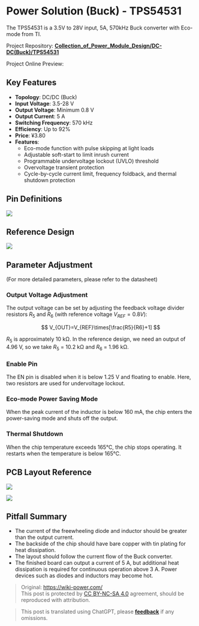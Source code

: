 # Power Solution (Buck) - TPS54531

The TPS54531 is a 3.5V to 28V input, 5A, 570kHz Buck converter with Eco-mode from TI.

Project Repository: [**Collection_of_Power_Module_Design/DC-DC(Buck)/TPS54531**](<https://github.com/linyuxuanlin/Collection_of_Power_Module_Design/tree/main/DC-DC(Buck)/TPS54531>)

Project Online Preview:

<div class="altium-iframe-viewer">
  <div
    class="altium-ecad-viewer"
    data-project-src="https://github.com/linyuxuanlin/Collection_of_Power_Module_Design/raw/main/DC-DC(Buck)/TPS54531/TPS54531.zip"
  ></div>
</div>

## Key Features

- **Topology**: DC/DC (Buck)
- **Input Voltage**: 3.5-28 V
- **Output Voltage**: Minimum 0.8 V
- **Output Current**: 5 A
- **Switching Frequency**: 570 kHz
- **Efficiency**: Up to 92%
- **Price**: ¥3.80
- **Features**:
  - Eco-mode function with pulse skipping at light loads
  - Adjustable soft-start to limit inrush current
  - Programmable undervoltage lockout (UVLO) threshold
  - Overvoltage transient protection
  - Cycle-by-cycle current limit, frequency foldback, and thermal shutdown protection

## Pin Definitions

![](https://media.wiki-power.com/img/20210713153815.png)

## Reference Design

![](https://media.wiki-power.com/img/20210713173605.png)

## Parameter Adjustment

(For more detailed parameters, please refer to the datasheet)

### Output Voltage Adjustment

The output voltage can be set by adjusting the feedback voltage divider resistors $R_5$ and $R_6$ (with reference voltage $V_{REF}=0.8 V$):

$$
V_{OUT}=V_{REF}\times[\frac{R5}{R6}+1]
$$

$R_5$ is approximately 10 kΩ. In the reference design, we need an output of 4.96 V, so we take $R_5$ = 10.2 kΩ and $R_6$ = 1.96 kΩ.

### Enable Pin

The EN pin is disabled when it is below 1.25 V and floating to enable. Here, two resistors are used for undervoltage lockout.

### Eco-mode Power Saving Mode

When the peak current of the inductor is below 160 mA, the chip enters the power-saving mode and shuts off the output.

### Thermal Shutdown

When the chip temperature exceeds 165℃, the chip stops operating. It restarts when the temperature is below 165℃.

## PCB Layout Reference

![](https://media.wiki-power.com/img/20210713161521.png)

![](https://media.wiki-power.com/img/20210713162833.png)

## Pitfall Summary

- The current of the freewheeling diode and inductor should be greater than the output current.
- The backside of the chip should have bare copper with tin plating for heat dissipation.
- The layout should follow the current flow of the Buck converter.
- The finished board can output a current of 5 A, but additional heat dissipation is required for continuous operation above 3 A. Power devices such as diodes and inductors may become hot.

> Original: <https://wiki-power.com/>  
> This post is protected by [CC BY-NC-SA 4.0](https://creativecommons.org/licenses/by/4.0/deed.en) agreement, should be reproduced with attribution.

> This post is translated using ChatGPT, please [**feedback**](https://github.com/linyuxuanlin/Wiki_MkDocs/issues/new) if any omissions.
